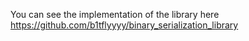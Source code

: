 You can see the implementation of the library here https://github.com/b1tflyyyy/binary_serialization_library
